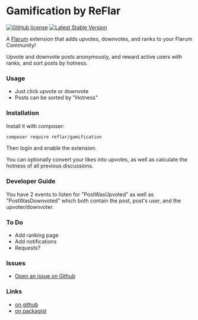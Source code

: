 # Gamification by ReFlar

[![GitHub license](https://img.shields.io/badge/license-MIT-blue.svg)](https://github.com/ReFlar/gamification/blob/master/LICENSE) [![Latest Stable Version](https://img.shields.io/packagist/v/reflar/gamification.svg)](https://github.com/ReFlar/gamification)

A [Flarum](http://flarum.org) extension that adds upvotes, downvotes, and ranks to your Flarum Community!

Upvote and downvote posts anonymously, and reward active users with ranks, and sort posts by hotness.

### Usage

- Just click upvote or downvote
- Posts can be sorted by "Hotness"

### Installation

Install it with composer:

```bash
composer require reflar/gamification
```

Then login and enable the extension.

You can optionally convert your likes into upvotes, as well as calculate the hotness of all previous discussions.

### Developer Guide

You have 2 events to listen for "PostWasUpvoted" as well as "PostWasDownvoted" which both contain the post, post's user, and the upvoter/downvoter.

### To Do

- Add ranking page
- Add notifications
- Requests?

### Issues

- [Open an issue on Github](https://github.com/ReFlar/gamification/issues) 

### Links

- [on github](https://github.com/ReFlar/gamification)
- [on packagist](https://packagist.org/packages/ReFlar/gamification)
